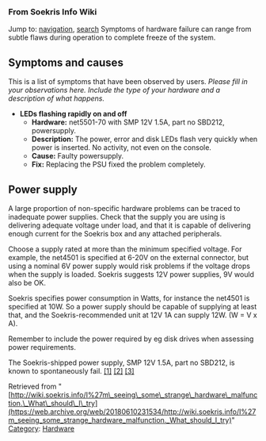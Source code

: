 
### From Soekris Info Wiki



Jump to: [navigation](I'm_seeing_some_strange_hardware_malfunction._What_should_I_try.html#column-one), [search](I'm_seeing_some_strange_hardware_malfunction._What_should_I_try.html#searchInput) 
Symptoms of hardware failure can range from subtle flaws during operation to complete freeze of the system.



##  Symptoms and causes


This is a list of symptoms that have been observed by users. *Please fill in your observations here. Include the type of your hardware and a description of what happens.*



* **LEDs flashing rapidly on and off**
	+ **Hardware:** net5501-70 with SMP 12V 1.5A, part no SBD212, powersupply.
	+ **Description:** The power, error and disk LEDs flash very quickly when power is inserted. No activity, not even on the console.
	+ **Cause:** Faulty powersupply.
	+ **Fix:** Replacing the PSU fixed the problem completely.


##  Power supply


A large proportion of non-specific hardware problems can be traced to inadequate power supplies.
Check that the supply you are using is delivering adequate voltage under load, and that it is capable of delivering enough current for the Soekris box and any attached peripherals.


Choose a supply rated at more than the minimum specified voltage. For example, the net4501 is specified at 6-20V on the external connector, but using a nominal 6V power supply would risk problems if the voltage drops when the supply is loaded. Soekris suggests 12V power supplies, 9V would also be OK.


Soekris specifies power consumption in Watts, for instance the net4501 is specified at 10W. So a power supply should be capable of supplying at least that, and the Soekris-recommended unit at 12V 1A can supply 12W. (W = V x A).


Remember to include the power required by eg disk drives when assessing power requirements.


The Soekris-shipped power supply, SMP 12V 1.5A, part no SBD212, is known to spontaneously fail. [[1]](https://web.archive.org/web/20180610231534/http://lists.soekris.com/pipermail/soekris-tech/2008-January/013771.html "http://lists.soekris.com/pipermail/soekris-tech/2008-January/013771.html") [[2]](https://web.archive.org/web/20180610231534/http://lists.soekris.com/pipermail/soekris-tech/2006-November/011296.html "http://lists.soekris.com/pipermail/soekris-tech/2006-November/011296.html") [[3]](https://web.archive.org/web/20180610231534/http://lists.soekris.com/pipermail/soekris-tech/2008-March/014059.html "http://lists.soekris.com/pipermail/soekris-tech/2008-March/014059.html")





Retrieved from "[http://wiki.soekris.info/I%27m\_seeing\_some\_strange\_hardware\_malfunction.\_What\_should\_I\_try](https://web.archive.org/web/20180610231534/http://wiki.soekris.info/I%27m_seeing_some_strange_hardware_malfunction._What_should_I_try)"
[Category](https://web.archive.org/web/20180610231534/http://wiki.soekris.info/Special:Categories "Special:Categories"): [Hardware](https://web.archive.org/web/20180610231534/http://wiki.soekris.info/Category:Hardware "Category:Hardware")

 

